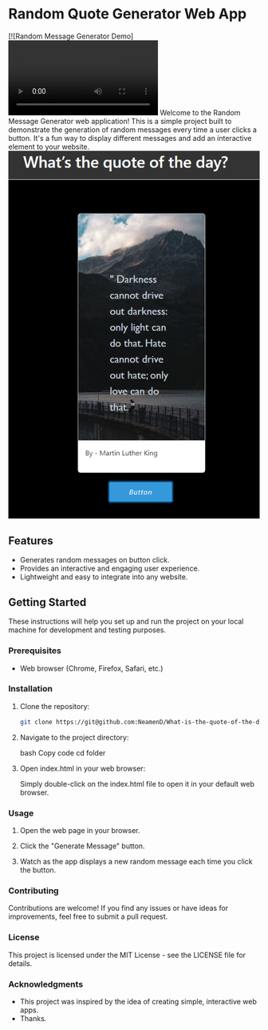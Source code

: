 # Random Quote Generator Web App

[![Random Message Generator Demo]<video src="20230825-1719-26.8866593.mp4" controls title="Instruction"></video>
Welcome to the Random Message Generator web application!
This is a simple project built to demonstrate the generation of random messages
every time a user clicks a button. It's a fun way to display different messages and add
an interactive element to your website.
![App Screenshot](image.png)

## Features

- Generates random messages on button click.
- Provides an interactive and engaging user experience.
- Lightweight and easy to integrate into any website.

## Getting Started

These instructions will help you set up and run the project on your local machine for development and testing purposes.

### Prerequisites

- Web browser (Chrome, Firefox, Safari, etc.)

### Installation

1. Clone the repository:

   ```bash
   git clone https://git@github.com:NeamenD/What-is-the-quote-of-the-day.git
   ```

1. Navigate to the project directory:

   bash
   Copy code
   cd folder

1. Open index.html in your web browser:

   Simply double-click on the index.html file to open it in your default web browser.

### Usage

1. Open the web page in your browser.

2. Click the "Generate Message" button.

3. Watch as the app displays a new random message each time you click the button.

### Contributing

Contributions are welcome! If you find any issues or have ideas for improvements, feel free to submit a pull request.

### License

This project is licensed under the MIT License - see the LICENSE file for details.

### Acknowledgments

- This project was inspired by the idea of creating simple, interactive web apps.
- Thanks.
